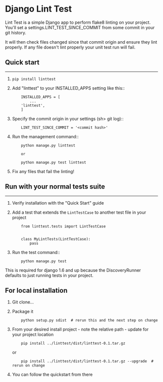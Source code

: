 # Django Lint Test

Lint Test is a simple Django app to perform flake8 linting on your project.
You'll set a settings.LINT_TEST_SINCE_COMMIT from some commit in your git history.

It will then check files changed since that commit origin and ensure they lint properly.
If any file doesn't lint properly your unit test run will fail.

## Quick start
-----------

1. `pip install linttest`

1. Add "linttest" to your INSTALLED_APPS setting like this::

    ```
        INSTALLED_APPS = [
            ...
        'linttest',
        ]
    ```

2. Specify the commit origin in your settings (sh> git log)::

    ```
        LINT_TEST_SINCE_COMMIT = '<commit hash>'
    ```

3. Run the management command::

    ```
        python manage.py linttest

        or

        python manage.py test linttest
    ```

4. Fix any files that fail the linting!


## Run with your normal tests suite
---------------------------------

1. Verify installation with the "Quick Start" guide

2. Add a test that extends the `LintTestCase` to another test file in your project

    ```
        from linttest.tests import LintTestCase


        class MyLintTests(LintTestCase):
            pass
    ```

3. Run the test command::

    ```
        python manage.py test
    ```

This is required for django 1.6 and up because the DiscoveryRunner defaults to just running
tests in your project.

For local installation
-----------------------

1. Git clone...

2. Package it

    ```
        python setup.py sdist  # rerun this and the next step on change
    ```

3. From your desired install project - note the relative path - update for your project location

    ```
        pip install ../linttest/dist/linttest-0.1.tar.gz
    ```

    or

    ```
        pip install ../linttest/dist/linttest-0.1.tar.gz --upgrade  # rerun on change
    ```

4. You can follow the quickstart from there
